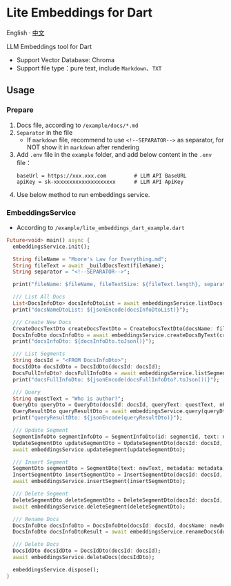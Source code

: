 # Lite Embeddings for Dart

English · [中文](README-zh_CN.md)

LLM Embeddings tool for Dart

- Support Vector Database: Chroma
- Support file type：pure text, include `Markdown`、`TXT`

## Usage

### Prepare

1. Docs file, according to `/example/docs/*.md`
2. `Separator` in the file
    - If `markdown` file, recommend to use `<!--SEPARATOR-->` as separator, for NOT show it in `markdown` after rendering
3. Add `.env` file in the `example` folder, and add below content in the `.env` file：
     ```properties
     baseUrl = https://xxx.xxx.com         # LLM API BaseURL
     apiKey = sk-xxxxxxxxxxxxxxxxxxxx      # LLM API ApiKey
     ```
4. Use below method to run embeddings service.

### EmbeddingsService
-  According to `/example/lite_embeddings_dart_example.dart`

```dart
Future<void> main() async {
  embeddingsService.init();

  String fileName = "Moore's Law for Everything.md";
  String fileText = await _buildDocsText(fileName);
  String separator = "<!--SEPARATOR-->";

  print("fileName: $fileName, fileTextSize: ${fileText.length}, separator: $separator");

  /// List All Docs
  List<DocsInfoDto> docsInfoDtoList = await embeddingsService.listDocs();
  print("docsNameDtoList: ${jsonEncode(docsInfoDtoList)}");

  /// Create New Docs
  CreateDocsTextDto createDocsTextDto = CreateDocsTextDto(docsName: fileName, text: fileText, separator: separator, metadata: {"vdb": "chroma", "embeddings_model": embeddingsModel});
  DocsInfoDto docsInfoDto = await embeddingsService.createDocsByText(createDocsTextDto);
  print("docsInfoDto: ${docsInfoDto.toJson()}");

  /// List Segments
  String docsId = "<FROM DocsInfoDto>";
  DocsIdDto docsIdDto = DocsIdDto(docsId: docsId);
  DocsFullInfoDto? docsFullInfoDto = await embeddingsService.listSegments(docsIdDto);
  print("docsFullInfoDto: ${jsonEncode(docsFullInfoDto?.toJson())}");

  /// Query
  String questText = "Who is author?";
  QueryDto queryDto = QueryDto(docsId: docsId, queryText: questText, nResults: 3);
  QueryResultDto queryResultDto = await embeddingsService.query(queryDto);
  print("queryResultDto: ${jsonEncode(queryResultDto)}");

  /// Update Segment
  SegmentInfoDto segmentInfoDto = SegmentInfoDto(id: segmentId, text: newText, metadata: metadata);
  UpdateSegmentDto updateSegmentDto = UpdateSegmentDto(docsId: docsId, segment: segmentInfoDto);
  await embeddingsService.updateSegment(updateSegmentDto);

  /// Insert Segment
  SegmentDto segmentDto = SegmentDto(text: newText, metadata: metadata);
  InsertSegmentDto insertSegmentDto = InsertSegmentDto(docsId: docsId, segment: segmentDto, index: 2);
  await embeddingsService.insertSegment(insertSegmentDto);

  /// Delete Segment
  DeleteSegmentDto deleteSegmentDto = DeleteSegmentDto(docsId: docsId, id: segmentId);
  await embeddingsService.deleteSegment(deleteSegmentDto);

  /// Rename Docs
  DocsInfoDto docsInfoDto = DocsInfoDto(docsId: docsId, docsName: newDocsName);
  DocsInfoDto docsInfoDtoResult = await embeddingsService.renameDocs(docsInfoDto);

  /// Delete Docs
  DocsIdDto docsIdDto = DocsIdDto(docsId: docsId);
  await embeddingsService.deleteDocs(docsIdDto);

  embeddingsService.dispose();
}
```